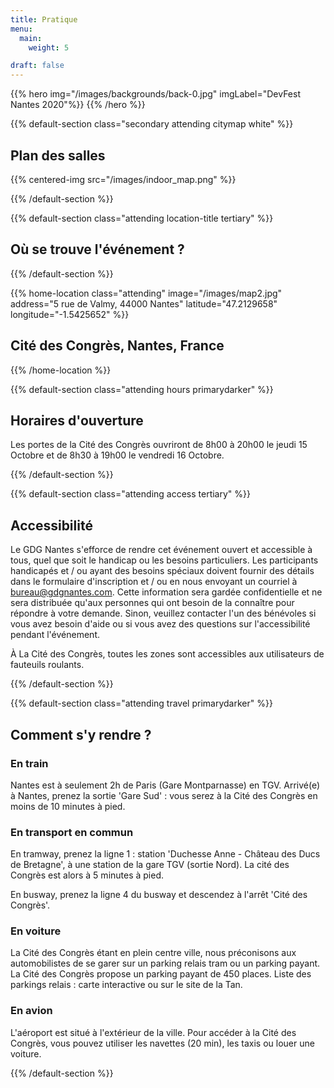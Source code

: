 ```yaml
---
title: Pratique
menu:
  main:
    weight: 5

draft: false
---
```


{{% hero img="/images/backgrounds/back-0.jpg" imgLabel="DevFest Nantes 2020"%}}
{{% /hero %}}

{{% default-section class="secondary attending citymap white" %}}

## Plan des salles

{{% centered-img src="/images/indoor_map.png" %}}

{{% /default-section %}}

{{% default-section class="attending location-title tertiary" %}}

## Où se trouve l'événement ?

{{% /default-section %}}

{{% home-location
    class="attending"
    image="/images/map2.jpg"
    address="5 rue de Valmy, 44000 Nantes"
    latitude="47.2129658"
    longitude="-1.5425652" %}}

## Cité des Congrès, Nantes, France

{{% /home-location %}}

{{% default-section class="attending hours primarydarker" %}}

## Horaires d'ouverture

Les portes de la Cité des Congrès ouvriront de 8h00 à 20h00 le jeudi 15 Octobre et de 8h30 à 19h00 le vendredi 16 Octobre.

{{% /default-section %}}

{{% default-section class="attending access tertiary" %}}

## Accessibilité

Le GDG Nantes s'efforce de rendre cet événement ouvert et accessible à tous, quel que soit le handicap ou les besoins particuliers. Les participants handicapés et / ou ayant des besoins spéciaux doivent fournir des détails dans le formulaire d'inscription et / ou en nous envoyant un courriel à bureau@gdgnantes.com. Cette information sera gardée confidentielle et ne sera distribuée qu'aux personnes qui ont besoin de la connaître pour répondre à votre demande. Sinon, veuillez contacter l'un des bénévoles si vous avez besoin d'aide ou si vous avez des questions sur l'accessibilité pendant l'événement.

À La Cité des Congrès, toutes les zones sont accessibles aux utilisateurs de fauteuils roulants.

{{% /default-section %}}

{{% default-section class="attending travel primarydarker" %}}

## Comment s'y rendre ?

### En train

Nantes est à seulement 2h de Paris (Gare Montparnasse) en TGV.
Arrivé(e) à Nantes, prenez la sortie 'Gare Sud' : vous serez à la Cité des Congrès en moins de 10 minutes à pied.

### En transport en commun

En tramway, prenez la ligne 1 : station 'Duchesse Anne - Château des Ducs de Bretagne', à une station de la gare TGV (sortie Nord). La cité des Congrès est alors à 5 minutes à pied.

En busway, prenez la ligne 4 du busway et descendez à l'arrêt 'Cité des Congrès'.

### En voiture

La Cité des Congrès étant en plein centre ville, nous préconisons aux automobilistes de se garer sur un parking relais tram ou un parking payant.
La Cité des Congrès propose un parking payant de 450 places.
Liste des parkings relais : carte interactive ou sur le site de la Tan.

### En avion

L'aéroport est situé à l'extérieur de la ville. Pour accéder à la Cité des Congrès, vous pouvez utiliser les navettes (20 min), les taxis ou louer une voiture.

{{% /default-section %}}
